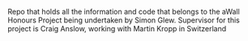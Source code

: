 Repo that holds all the information and code that belongs to the aWall Honours Project being undertaken by Simon Glew. Supervisor for this project is Craig Anslow, working with Martin Kropp in Switzerland